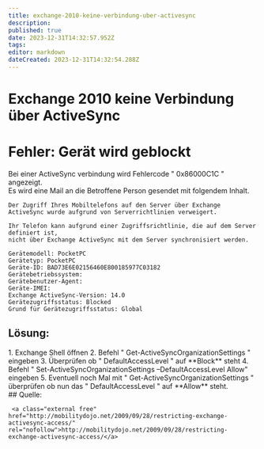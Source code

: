 ```yaml
---
title: exchange-2010-keine-verbindung-uber-activesync
description: 
published: true
date: 2023-12-31T14:32:57.952Z
tags: 
editor: markdown
dateCreated: 2023-12-31T14:32:54.288Z
---
```


# Exchange 2010 keine Verbindung über ActiveSync

# <span id="bkmrk-"></span><span class="mw-headline" id="bkmrk-fehler%3A-ger%C3%A4t-wird-g-1">Fehler: Gerät wird geblockt</span>

Bei einer ActiveSync verbindung wird Fehlercode " 0x86000C1C " angezeigt.  
Es wird eine Mail an die Betroffene Person gesendet mit folgendem Inhalt.

```
Der Zugriff Ihres Mobiltelefons auf den Server über Exchange ActiveSync wurde aufgrund von Serverrichtlinien verweigert.

Ihr Telefon kann aufgrund einer Zugriffsrichtlinie, die auf dem Server definiert ist,
nicht über Exchange ActiveSync mit dem Server synchronisiert werden.

Gerätemodell: PocketPC 
Gerätetyp: PocketPC 
Geräte-ID: BAD73E6E02156460E800185977C03182 
Gerätebetriebssystem:  
Gerätebenutzer-Agent:  
Geräte-IMEI:  
Exchange ActiveSync-Version: 14.0 
Gerätezugriffsstatus: Blocked 
Grund für Gerätezugriffsstatus: Global 
```

## <span id="bkmrk--1"></span><span class="mw-headline" id="bkmrk-l%C3%B6sung%3A-1">Lösung:</span>

<div class="vector-body" id="bkmrk-exchange-shell-%C3%B6ffne"><div class="mw-body-content mw-content-ltr" dir="ltr" lang="de"><div class="mw-parser-output">1. Exchange Shell öffnen
2. Befehl " Get-ActiveSyncOrganizationSettings " eingeben
3. Überprüfen ob " DefaultAccessLevel " auf **Block** steht
4. Befehl " Set-ActiveSyncOrganizationSettings –DefaultAccessLevel Allow" eingeben
5. Eventuell noch Mal mit " Get-ActiveSyncOrganizationSettings " überprüfen ob nun das " DefaultAccessLevel " auf **Allow** steht.

</div></div></div>## <span class="mw-headline" id="bkmrk-quelle%3A-1">Quelle:</span>

```
 <a class="external free" href="http://mobilitydojo.net/2009/09/28/restricting-exchange-activesync-access/" rel="nofollow">http://mobilitydojo.net/2009/09/28/restricting-exchange-activesync-access/</a>
```